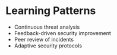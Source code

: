 # Learning Patterns

- Continuous threat analysis
- Feedback-driven security improvement
- Peer review of incidents
- Adaptive security protocols
